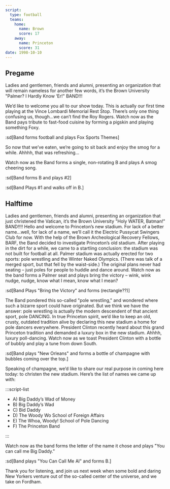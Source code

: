 ```yaml
---
script:
  type: football
  teams:
    home:
      name: Brown
      score: 17
    away:
      name: Princeton
      score: 31
date: 1998-10-10
---
```


## Pregame

Ladies and gentlemen, friends and alumni, presenting an organization that will remain nameless for another few words, it’s the Brown University "Palmer? I Hardly Know ‘Er!" BAND!!!

We’d like to welcome you all to our show today. This is actually our first time playing at the Vince Lombardi Memorial Rest Stop. There’s only one thing confusing us, though…we can’t find the Roy Rogers. Watch now as the Band pays tribute to fast-food cuisine by forming a pigskin and playing something Foxy.

:sd[Band forms football and plays Fox Sports Themes]

So now that we’ve eaten, we’re going to sit back and enjoy the smog for a while. Ahhhh, that was refreshing…

Watch now as the Band forms a single, non-rotating B and plays A smog cheering song.

:sd[Band forms B and plays #2]

:sd[Band Plays #1 and walks off in B.]

## Halftime

Ladies and gentlemen, friends and alumni, presenting an organization that just christened the Vatican, it’s the Brown University "Holy WATER, Batman!" BAND!!!! Hello and welcome to Princeton’s new stadium. For lack of a better name…well, for lack of a name, we’ll call it the Electric Pussycat Swingers Club for now. With the help of the Brown Archeological Recovery Fellows, BARF, the Band decided to investigate Princeton’s old stadium. After playing in the dirt for a while, we came to a startling conclusion: the stadium was not built for football at all. Palmer stadium was actually erected for two sports: pole wrestling and the Winter Naked Olympics. (There was talk of a merged sport, but that fell by the waist-side.) The original plans never had seating – just poles for people to huddle and dance around. Watch now as the band forms a Palmer seat and plays bring the victory – wink, wink nudge, nudge, know what I mean, know what I mean?

:sd[Band Plays "Bring the Victory" and forms (rectangle??)]

The Band pondered this so-called "pole wrestling," and wondered where such a bizarre sport could have originated. But we think we have the answer: pole wrestling is actually the modern descendent of that ancient sport, pole DANCING. In true Princeton spirit, we’d like to keep an old, crusty, outdated tradition alive by declaring this new stadium a home for pole dancers everywhere. President Clinton recently heard about this grand Princeton tradition and demanded a luxury box in the new stadium. Ahhhh, luxury poll-dancing. Watch now as we toast President Clinton with a bottle of bubbly and play a tune from down South.

:sd[Band plays "New Orleans" and forms a bottle of champagne with bubbles coming over the top.]

Speaking of champagne, we’d like to share our real purpose in coming here today: to christen the new stadium. Here’s the list of names we came up with:

:::script-list

- A) Big Daddy’s Wad of Money
- B) Big Daddy’s Wad
- C) Bid Daddy
- D) The Woody Wo School of Foreign Affairs
- E) The Whoa, Woody! School of Pole Dancing
- F) The Princeton Band

:::

Watch now as the band forms the letter of the name it chose and plays "You can call me Big Daddy."

:sd[Band plays "You Can Call Me Al" and forms B.]

Thank you for listening, and join us next week when some bold and daring New Yorkers venture out of the so-called center of the universe, and we take on Fordham.

